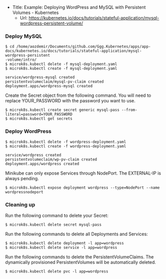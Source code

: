 * Title:	Example: Deploying WordPress and MySQL with Persistent Volumes - Kubernetes
  * Url:	https://kubernetes.io/docs/tutorials/stateful-application/mysql-wordpress-persistent-volume/

### Deploy MySQL
```
$ cd /home/aozdemir/Documents/github.com/Ggg.Kubernetes/apps/app-docs/kubernetes.io/docs/tutorials/stateful-application/mysql-wordpress-persistent
-volume/intro/
$ microk8s.kubectl delete -f mysql-deployment.yaml
$ microk8s.kubectl create -f mysql-deployment.yaml 

service/wordpress-mysql created
persistentvolumeclaim/mysql-pv-claim created
deployment.apps/wordpress-mysql created
```

Create the Secret object from the following command. You will need to replace YOUR_PASSWORD with the password you want to use.

```
$ microk8s.kubectl create secret generic mysql-pass --from-literal=password=YOUR_PASSWORD
$ microk8s.kubectl get secrets
```

### Deploy WordPress

```
$ microk8s.kubectl delete -f wordpress-deployment.yaml
$ microk8s.kubectl create -f wordpress-deployment.yaml

service/wordpress created
persistentvolumeclaim/wp-pv-claim created
deployment.apps/wordpress created
```

Minikube can only expose Services through NodePort. The EXTERNAL-IP is always pending.

```
$ microk8s.kubectl expose deployment wordpress --type=NodePort --name wordpressnodeport
```

### Cleaning up

Run the following command to delete your Secret:

```
$ microk8s.kubectl delete secret mysql-pass
```

Run the following commands to delete all Deployments and Services:
```
$ microk8s.kubectl delete deployment -l app=wordpress
$ microk8s.kubectl delete service -l app=wordpress
```

Run the following commands to delete the PersistentVolumeClaims. The dynamically provisioned PersistentVolumes will be automatically deleted.

```
$ microk8s.kubectl delete pvc -l app=wordpress
```